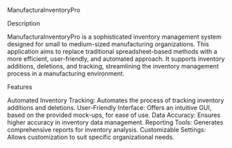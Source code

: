 ManufacturaInventoryPro

Description

ManufacturaInventoryPro is a sophisticated inventory management system designed for small to medium-sized manufacturing organizations. This application aims to replace traditional spreadsheet-based methods with a more efficient, user-friendly, and automated approach. It supports inventory additions, deletions, and tracking, streamlining the inventory management process in a manufacturing environment.

Features

Automated Inventory Tracking: Automates the process of tracking inventory additions and deletions.
User-Friendly Interface: Offers an intuitive GUI, based on the provided mock-ups, for ease of use.
Data Accuracy: Ensures higher accuracy in inventory data management.
Reporting Tools: Generates comprehensive reports for inventory analysis.
Customizable Settings: Allows customization to suit specific organizational needs.
